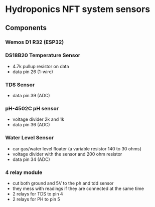 
# Hydroponics NFT system sensors

## Components

### Wemos D1 R32 (ESP32)

### DS18B20 Temperature Sensor
* 4.7k pullup resistor on data
* data pin 26 (1-wire)

### TDS Sensor
* data pin 39 (ADC)

### pH-4502C pH sensor
* voltage divider 2k and 1k
* data pin 36 (ADC)

### Water Level Sensor
* car gas/water level floater (a variable resistor 140 to 30 ohms)
* voltage divider with the sensor and 200 ohm resistor
* data pin 34 (ADC)

### 4 relay module
* cut both ground and 5V to the ph and tdd sensor
* they mess with readings if they are connected at the same time
* 2 relays for TDS to pin 4
* 2 relays for PH  to pin 5

